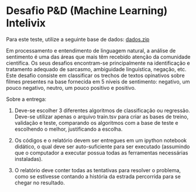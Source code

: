 # Desafio P&D (Machine Learning) Intelivix

Para este teste, utilize a seguinte base de dados: [dados.zip](https://s3.amazonaws.com/intelivix-datasets/teste_praticos_datascience/dados.zip)

Em processamento e entendimento de linguagem natural, a análise de sentimento é uma das áreas que mais têm recebido atenção da comunidade científica. Os seus desafios encontram-se principalmente na identificação e tratamento adequado de sarcasmo, ambiguidade linguística, negação, etc. Este desafio consiste em classificar os trechos de textos opinativos sobre filmes presentes na base fornecida em 5 níveis de sentimento: negativo, um pouco negativo, neutro, um pouco positivo e positivo.

Sobre a entrega:

1. Deve-se escolher 3 diferentes algoritmos de classificação ou regressão. Deve-se utilizar apenas o arquivo train.tsv para criar as bases de treino, validação e teste, comparando os algoritmos com a base de teste e escolhendo o melhor, justificando a escolha.

2. Os códigos e o relatório devem ser entregues em um ipython notebook didático, o qual deve ser auto-suficiente para ser executado (assumindo que o computador a executar possua todas as ferramentas necessárias instaladas).

3. O relatório deve conter todas as tentativas para resolver o problema, como se estivesse contando a história da estrada percorrida para se chegar no resultado.
